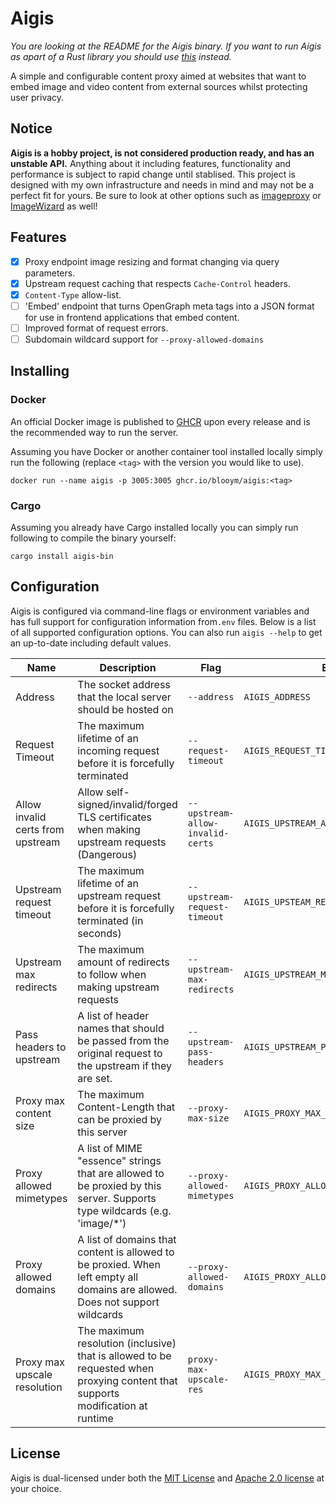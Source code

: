 # Aigis

*You are looking at the README for the Aigis binary. If you want to run Aigis as apart of a Rust library you should use [this](https://crates.io/crates/aigis) instead.*

A simple and configurable content proxy aimed at websites that want to embed image and video content from external sources whilst protecting user privacy.

## Notice

**Aigis is a hobby project, is not considered production ready, and has an unstable API.** Anything about it including features, functionality and performance is subject to rapid change until stablised. This project is designed with my own infrastructure and needs in mind and may not be a perfect fit for yours. Be sure to look at other options such as [imageproxy](https://github.com/willnorris/imageproxy) or [ImageWizard](https://github.com/usercode/ImageWizard) as well!

## Features

* [x] Proxy endpoint image resizing and format changing via query parameters.
* [x] Upstream request caching that respects `Cache-Control` headers.
* [x] `Content-Type` allow-list.
* [ ] 'Embed' endpoint that turns OpenGraph meta tags into a JSON format for use in frontend applications that embed content.
* [ ] Improved format of request errors.
* [ ] Subdomain wildcard support for `--proxy-allowed-domains`

## Installing

### Docker

An official Docker image is published to [GHCR](https://ghcr.io/blooym/aigis) upon every release and is the recommended way to run the server.

Assuming you have Docker or another container tool installed locally simply run the following (replace `<tag>` with the version you would like to use).

```
docker run --name aigis -p 3005:3005 ghcr.io/blooym/aigis:<tag>
```

### Cargo

Assuming you already have Cargo installed locally you can simply run following to compile the binary yourself:

```
cargo install aigis-bin
```

## Configuration

Aigis is configured via command-line flags or environment variables and has full support for configuration information from`.env` files. Below is a list of all supported configuration options. You can also run `aigis --help` to get an up-to-date including default values.

| Name                              | Description                                                                                                                    | Flag                             | Env                                  |
|-----------------------------------|--------------------------------------------------------------------------------------------------------------------------------|----------------------------------|--------------------------------------|
| Address                           | The socket address that the local server should be hosted on                                                                   | `--address`                      | `AIGIS_ADDRESS`                      |
| Request Timeout                   | The maximum lifetime of an incoming request before it is forcefully terminated                                                 | `--request-timeout`              | `AIGIS_REQUEST_TIMEOUT`              |
| Allow invalid certs from upstream | Allow self-signed/invalid/forged TLS certificates when making upstream requests (Dangerous)                                    | `--upstream-allow-invalid-certs` | `AIGIS_UPSTREAM_ALLOW_INVALID_CERTS` |
| Upstream request timeout          | The maximum lifetime of an upstream request before it is forcefully terminated (in seconds)                                    | `--upstream-request-timeout`     | `AIGIS_UPSTEAM_REQUEST_TIMEOUT`      |
| Upstream max redirects            | The maximum amount of redirects to follow when making upstream requests                                                        | `--upstream-max-redirects`       | `AIGIS_UPSTREAM_MAX_REDIRECTS`       |
| Pass headers to upstream          | A list of header names that should be passed from the original request to the upstream if they are set.                        | `--upstream-pass-headers`        | `AIGIS_UPSTREAM_PASS_HEADERS`        |
| Proxy max content size            | The maximum Content-Length that can be proxied by this server                                                                  | `--proxy-max-size`               | `AIGIS_PROXY_MAX_SIZE`               |
| Proxy allowed mimetypes           | A list of MIME "essence" strings that are allowed to be proxied by this server. Supports type wildcards (e.g. 'image/*')       | `--proxy-allowed-mimetypes`      | `AIGIS_PROXY_ALLOWED_MIMETYPES`      |
| Proxy allowed domains             | A list of domains that content is allowed to be proxied. When left empty all domains are allowed. Does not support wildcards   | `--proxy-allowed-domains`        | `AIGIS_PROXY_ALLOWED_DOMAINS`        |
| Proxy max upscale resolution      | The maximum resolution (inclusive) that is allowed to be requested when proxying content that supports modification at runtime | `proxy-max-upscale-res`          | `AIGIS_PROXY_MAX_UPSCALE_RES`        |

## License

Aigis is dual-licensed under both the [MIT License](./LICENSE-MIT) and [Apache 2.0 license](./LICENSE-APACHE) at your choice.